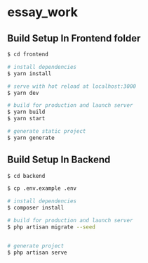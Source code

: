 # essay_work

## Build Setup In Frontend folder

```bash
$ cd frontend

# install dependencies
$ yarn install

# serve with hot reload at localhost:3000
$ yarn dev

# build for production and launch server
$ yarn build
$ yarn start

# generate static project
$ yarn generate
```


## Build Setup In Backend

```bash
$ cd backend

$ cp .env.example .env

# install dependencies
$ composer install

# build for production and launch server
$ php artisan migrate --seed


# generate project
$ php artisan serve
```
